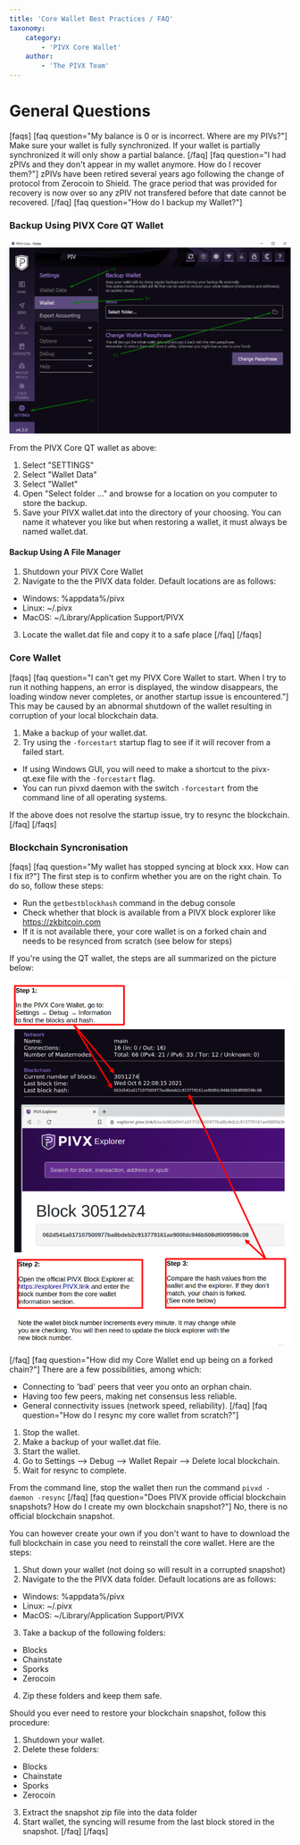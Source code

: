 ```yaml
---
title: 'Core Wallet Best Practices / FAQ'
taxonomy:
    category:
        - 'PIVX Core Wallet'
    author:
        - 'The PIVX Team'
---
```


# General Questions
[faqs]
[faq question="My balance is 0 or is incorrect.  Where are my PIVs?"]
Make sure your wallet is fully synchronized. If your wallet is partially synchronized it will only show a partial balance.
[/faq]
[faq question="I had zPIVs and they don't appear in my wallet anymore. How do I recover them?"]
zPIVs have been retired several years ago following the change of protocol from Zerocoin to Shield. The grace period that was provided for recovery is now over so any zPIV not transfered before that date cannot be recovered.
[/faq]
[faq question="How do I backup my Wallet?"]
### Backup Using PIVX Core QT Wallet
![1.backup_wallet.png](1.backup_wallet.png?classes=center,img-fluid)

From the PIVX Core QT wallet as above:
1. Select "SETTINGS"
2. Select "Wallet Data"
3. Select "Wallet"
4. Open "Select folder ..." and browse for a location on you computer to store the backup.
5. Save your PIVX wallet.dat into the directory of your choosing.  You can name it whatever you like but when restoring a wallet, it must always be named wallet.dat.

#### Backup Using A File Manager
1. Shutdown your PIVX Core Wallet
2. Navigate to the the PIVX data folder. Default locations are as follows:
  * Windows: %appdata%/pivx 
  * Linux: ~/.pivx 
  * MacOS: ~/Library/Application Support/PIVX
3. Locate the wallet.dat file and copy it to a safe place
[/faq]
[/faqs]

### Core Wallet
[faqs]
[faq question="I can't get my PIVX Core Wallet to start. When I try to run it nothing happens, an error is displayed, the window disappears, the loading window never completes, or another startup issue is encountered."]
This may be caused by an abnormal shutdown of the wallet resulting in corruption of your local blockchain data.  

1. Make a backup of your wallet.dat.
2. Try using the `-forcestart` startup flag to see if it will recover from a failed start.
  * If using Windows GUI, you will need to make a shortcut to the pivx-qt.exe file with the `-forcestart` flag.
  * You can run pivxd daemon with the switch `-forcestart` from the command line of all operating systems. 

If the above does not resolve the startup issue, try to resync the blockchain.
[/faq]
[/faqs]

### Blockchain Syncronisation
[faqs]
[faq question="My wallet has stopped syncing at block xxx. How can I fix it?"]
The first step is to confirm whether you are on the right chain. To do so, follow these steps:  
* Run the `getbestblockhash` command in the debug console
* Check whether that block is available from a PIVX block explorer like https://zkbitcoin.com 
* If it is not available there, your core wallet is on a forked chain and needs to be resynced from scratch (see below for steps)

If you're using the QT wallet, the steps are all summarized on the picture below:  

![2.fork_check.png](2.fork_check.png?classes=center,img=fluid)  

[/faq]
[faq question="How did my Core Wallet end up being on a forked chain?"]
There are a few possibilities, among which:  

* Connecting to 'bad' peers that veer you onto an orphan chain.
* Having too few peers, making net consensus less reliable.
* General connectivity issues (network speed, reliability).
[/faq]
[faq question="How do I resync my core wallet from scratch?"]
1. Stop the wallet.
2. Make a backup of your wallet.dat file.
3. Start the wallet.
4. Go to Settings --> Debug --> Wallet Repair --> Delete local blockchain.
5. Wait for resync to complete.

From the command line, stop the wallet then run the command `pivxd -daemon -resync`
[/faq]
[faq question="Does PIVX provide official blockchain snapshots? How do I create my own blockchain snapshot?"]
No, there is no official blockchain snapshot.

You 
can however create your own if you don't want to have to download the full blockchain in case you need to reinstall the core wallet. Here are the steps:  

1. Shut down your wallet (not doing so will result in a corrupted snapshot)
2. Navigate to the the PIVX data folder. Default locations are as follows:
  * Windows: %appdata%/pivx 
  * Linux: ~/.pivx 
  * MacOS: ~/Library/Application Support/PIVX
3. Take a backup of the following folders:
  * Blocks
  * Chainstate
  * Sporks
  * Zerocoin
4. Zip these folders and keep them safe.

Should you ever need to restore your blockchain snapshot, follow this procedure:  
1. Shutdown your wallet.
2. Delete these folders:
  * Blocks
  * Chainstate
  * Sporks
  * Zerocoin
3. Extract the snapshot zip file into the data folder
4. Start wallet, the syncing will resume from the last block stored in the snapshot.
[/faq]
[/faqs]

